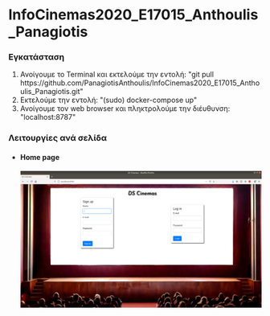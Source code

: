 # InfoCinemas2020_E17015_Anthoulis_Panagiotis

### Εγκατάσταση
<ol>
  <li>Ανοίγουμε το Terminal και εκτελούμε την εντολή: "git pull https://github.com/PanagiotisAnthoulis/InfoCinemas2020_E17015_Anthoulis_Panagiotis.git"</li>
  <li>Εκτελούμε την εντολή: "(sudo) docker-compose up"</li>
  <li>Ανοίγουμε τον web browser και πληκτρολούμε την διέυθυνση: "localhost:8787"</li>
</ol>

### Λειτουργίες ανά σελίδα
<ul>
  <li>
    <h4>Home page</h4>
<img src='/Screenshots/home_page.png'></img>
      </li>
</ul>

